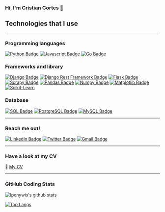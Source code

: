 ### Hi, I'm Cristian Cortes  👋
## Technologies that I use
----
### Programming languages
[![Python Badge](https://img.shields.io/badge/-Python-FFE873?style=for-the-badge&labelColor=black&color=FFE873&logo=python&logoColor=4B8BBE)](#)    [![Javascript Badge](https://img.shields.io/badge/-Javascript-F0DB4F?style=for-the-badge&labelColor=black&logo=javascript&logoColor=F0DB4F)](#) [![Go Badge](https://img.shields.io/badge/-Golang-00ADD8?style=for-the-badge&labelColor=black&logo=go&logoColor=00ADD8)](#)
### Frameworks and library
[![Django Badge](https://img.shields.io/badge/-Django-092E20?style=for-the-badge&logo=django)](#)   [![Django Rest Framework Badge](https://img.shields.io/badge/-Django_Rest_Framework-092E20?style=for-the-badge&logo=django)](#) [![Flask Badge](https://img.shields.io/badge/-Flask-000000?style=for-the-badge&logo=flask)](#)  [![Scrapy Badge](https://img.shields.io/badge/-Scrapy-187C19?style=for-the-badge&logo=appveyor&logoColor=0D5B11)](#)    [![Pandas Badge](https://img.shields.io/badge/-Pandas-150458?style=for-the-badge&logo=pandas)](#)   [![Numpy Badge](https://img.shields.io/badge/-Numpy-013243?style=for-the-badge&logo=numpy)](#)  [![Matplotlib Badge](https://img.shields.io/badge/-Matplotlib-013243?style=for-the-badge&logo=appveyor&logoColor=150458)](#)    [![Scikit-Learn](https://img.shields.io/badge/-Scikit_Learn-F7931E?style=for-the-badge&logo=scikit-learn&logoColor=ffffff)](#)
### Database
[![SQL Badge](https://img.shields.io/badge/-SQL-187C19?style=for-the-badge&logo=appveyor&logoColor=0D5B11)](#)  [![PostgreSQL Badge](https://img.shields.io/badge/-PostgreSQL-4169E1?style=for-the-badge&logo=postgreSQL&logoColor=ffffff)](#)  [![MySQL Badge](https://img.shields.io/badge/-MySQL-4479A1?style=for-the-badge&logo=mysql&logoColor=ffffff)](#)

----
### Reach me out!
[![LinkedIn Badge](https://img.shields.io/badge/-Cristian_Cortes-0A66C2?style=for-the-badge&logo=linkedin)](https://www.linkedin.com/in/2c-cristian-cortes/)     [![Twitter Badge](https://img.shields.io/badge/-@2c_developer-1DA1F2?style=for-the-badge&logo=twitter&logoColor=ffffff)](https://twitter.com/2c_developer) [![Gmail Badge](https://img.shields.io/badge/-2c.cristian.cortes@gmail.com-c0392b?style=for-the-badge&labelColor=c0392b&logo=gmail&logoColor=white)](mailto:2c.cristian.cortes@gmail.com)  

---
### Have a look at my CV
📎 [My CV](https://github.com/ccortes1/ccortes1/blob/main/assets/CV_Cristian_Cortes.pdf)

---
### GitHub Coding Stats
![Ipenywis's github stats](https://github-readme-stats.vercel.app/api?username=ccortes1&include_all_commits=true&count_private=true&theme=tokyonight&show_icons=true&hide=stars)

[![Top Langs](https://github-readme-stats.vercel.app/api/top-langs/?username=ccortes1&layout=compact&theme=tokyonight)](https://github.com/ccortes1/github-readme-stats)
<!--
**ccortes1/ccortes1** is a ✨ _special_ ✨ repository because its `README.md` (this file) appears on your GitHub profile.

Here are some ideas to get you started:

- 🔭 I’m currently working on ...
- 🌱 I’m currently learning ...
- 👯 I’m looking to collaborate on ...
- 🤔 I’m looking for help with ...
- 💬 Ask me about ...
- 📫 How to reach me: ...
- 😄 Pronouns: ...
- ⚡ Fun fact: ...
-->
